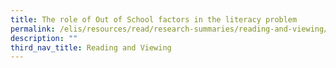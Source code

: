 ```yaml
---
title: The role of Out of School factors in the literacy problem
permalink: /elis/resources/read/research-summaries/reading-and-viewing/out-of-school-factors-literacy-problem/
description: ""
third_nav_title: Reading and Viewing
---
```

